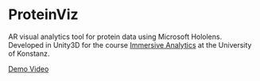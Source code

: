 # ProteinViz
AR visual analytics tool for protein data using Microsoft Hololens. Developed in Unity3D for the course [Immersive Analytics](https://www.cls.uni-konstanz.de/ia/) at the University of Konstanz.

[Demo Video](https://youtu.be/kZkAYdN7aec)
